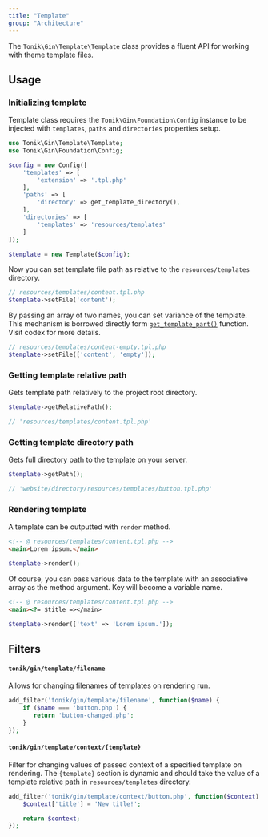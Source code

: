 ```yaml
---
title: "Template"
group: "Architecture"
---
```


The `Tonik\Gin\Template\Template` class provides a fluent API for working with theme template files.

## Usage

### Initializing template

Template class requires the `Tonik\Gin\Foundation\Config` instance to be injected with `templates`, `paths` and `directories` properties setup.

```php
use Tonik\Gin\Template\Template;
use Tonik\Gin\Foundation\Config;

$config = new Config([
    'templates' => [
        'extension' => '.tpl.php'
    ],
    'paths' => [
        'directory' => get_template_directory(),
    ],
    'directories' => [
        'templates' => 'resources/templates'
    ]
]);

$template = new Template($config);
```

Now you can set template file path as relative to the `resources/templates` directory.

```php
// resources/templates/content.tpl.php
$template->setFile('content');
```

By passing an array of two names, you can set variance of the template. This mechanism is borrowed directly form [`get_template_part()`](https://developer.wordpress.org/reference/functions/get_template_part/) function. Visit codex for more details.

```php
// resources/templates/content-empty.tpl.php
$template->setFile(['content', 'empty']);
```

### Getting template relative path

Gets template path relatively to the project root directory.

```php
$template->getRelativePath();

// 'resources/templates/content.tpl.php'
```

### Getting template directory path

Gets full directory path to the template on your server.

```php
$template->getPath();

// 'website/directory/resources/templates/button.tpl.php'
```

### Rendering template

A template can be outputted with `render` method.

```html
<!-- @ resources/templates/content.tpl.php -->
<main>Lorem ipsum.</main>
```
```php
$template->render();
```

Of course, you can pass various data to the template with an associative array as the method argument. Key will become a variable name.

```html
<!-- @ resources/templates/content.tpl.php -->
<main><?= $title =></main>
```
```php
$template->render(['text' => 'Lorem ipsum.']);
```

## Filters

#### `tonik/gin/template/filename`

Allows for changing filenames of templates on rendering run.

```php
add_filter('tonik/gin/template/filename', function($name) {
    if ($name === 'button.php') {
       return 'button-changed.php';
    }
});
```

#### `tonik/gin/template/context/{template}`

Filter for changing values of passed context of a specified template on rendering. The `{template}` section is dynamic and should take the value of a template relative path in `resources/templates` directory.

```php
add_filter('tonik/gin/template/context/button.php', function($context) {
    $context['title'] = 'New title!';

    return $context;
});
```